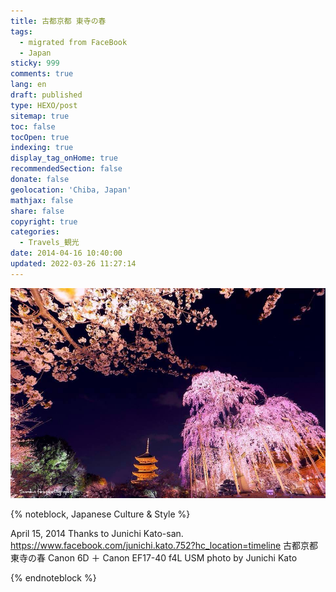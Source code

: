 ```yaml
---
title: 古都京都 東寺の春
tags:
  - migrated from FaceBook
  - Japan
sticky: 999
comments: true
lang: en
draft: published
type: HEXO/post
sitemap: true
toc: false
tocOpen: true
indexing: true
display_tag_onHome: true
recommendedSection: false
donate: false
geolocation: 'Chiba, Japan'
mathjax: false
share: false
copyright: true
categories:
  - Travels_観光
date: 2014-04-16 10:40:00
updated: 2022-03-26 11:27:14
---
```


![](./古都京都-東寺の春/1926734_773595889319208_743304715926031264_n.jpg)

{% noteblock, Japanese Culture & Style %}

April 15, 2014
Thanks to Junichi Kato-san.
https://www.facebook.com/junichi.kato.752?hc_location=timeline
古都京都 東寺の春
Canon 6D ＋ Canon EF17-40 f4L USM
photo by  Junichi Kato

{% endnoteblock %}

